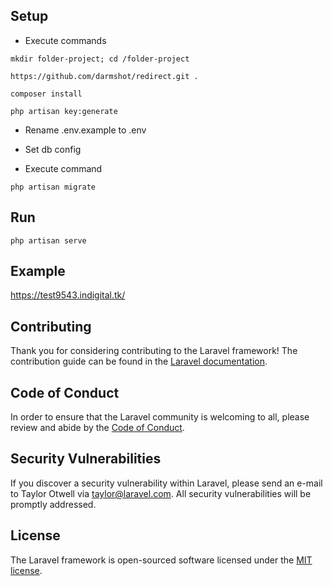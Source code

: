 ## Setup

* Execute commands

`mkdir folder-project; cd /folder-project`

`https://github.com/darmshot/redirect.git .`

`composer install`

`php artisan key:generate`

* Rename .env.example to .env

* Set db config

* Execute command


`php artisan migrate`


## Run
`php artisan serve`

## Example 

https://test9543.indigital.tk/

## Contributing

Thank you for considering contributing to the Laravel framework! The contribution guide can be found in the [Laravel documentation](https://laravel.com/docs/contributions).

## Code of Conduct

In order to ensure that the Laravel community is welcoming to all, please review and abide by the [Code of Conduct](https://laravel.com/docs/contributions#code-of-conduct).

## Security Vulnerabilities

If you discover a security vulnerability within Laravel, please send an e-mail to Taylor Otwell via [taylor@laravel.com](mailto:taylor@laravel.com). All security vulnerabilities will be promptly addressed.

## License

The Laravel framework is open-sourced software licensed under the [MIT license](https://opensource.org/licenses/MIT).
